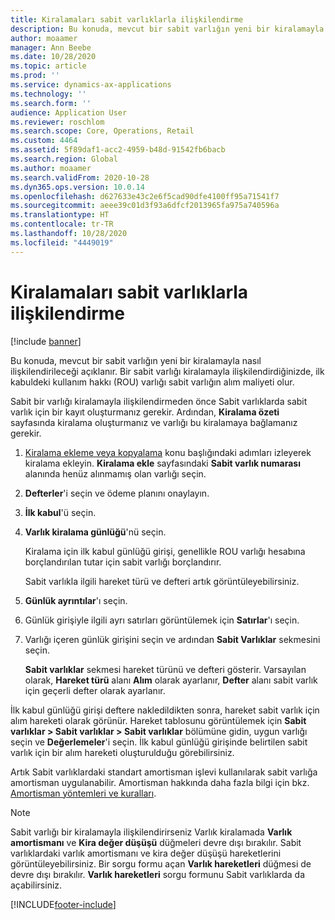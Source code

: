 ```yaml
---
title: Kiralamaları sabit varlıklarla ilişkilendirme
description: Bu konuda, mevcut bir sabit varlığın yeni bir kiralamayla nasıl ilişkilendirileceği açıklanır.
author: moaamer
manager: Ann Beebe
ms.date: 10/28/2020
ms.topic: article
ms.prod: ''
ms.service: dynamics-ax-applications
ms.technology: ''
ms.search.form: ''
audience: Application User
ms.reviewer: roschlom
ms.search.scope: Core, Operations, Retail
ms.custom: 4464
ms.assetid: 5f89daf1-acc2-4959-b48d-91542fb6bacb
ms.search.region: Global
ms.author: moaamer
ms.search.validFrom: 2020-10-28
ms.dyn365.ops.version: 10.0.14
ms.openlocfilehash: d627633e43c2e6f5cad90dfe4100ff95a71541f7
ms.sourcegitcommit: aeee39c01d3f93a6dfcf2013965fa975a740596a
ms.translationtype: HT
ms.contentlocale: tr-TR
ms.lasthandoff: 10/28/2020
ms.locfileid: "4449019"
---
```

# <a name="associate-fixed-assets-with-leases"></a>Kiralamaları sabit varlıklarla ilişkilendirme

[!include [banner](../includes/banner.md)]

Bu konuda, mevcut bir sabit varlığın yeni bir kiralamayla nasıl ilişkilendirileceği açıklanır. Bir sabit varlığı kiralamayla ilişkilendirdiğinizde, ilk kabuldeki kullanım hakkı (ROU) varlığı sabit varlığın alım maliyeti olur.

Sabit bir varlığı kiralamayla ilişkilendirmeden önce Sabit varlıklarda sabit varlık için bir kayıt oluşturmanız gerekir. Ardından, **Kiralama özeti** sayfasında kiralama oluşturmanız ve varlığı bu kiralamaya bağlamanız gerekir.

1. [Kiralama ekleme veya kopyalama](add-lease.md) konu başlığındaki adımları izleyerek kiralama ekleyin. **Kiralama ekle** sayfasındaki **Sabit varlık numarası** alanında henüz alınmamış olan varlığı seçin.
2. **Defterler**'i seçin ve ödeme planını onaylayın.
3. **İlk kabul**'ü seçin.
4. **Varlık kiralama günlüğü**'nü seçin.

    Kiralama için ilk kabul günlüğü girişi, genellikle ROU varlığı hesabına borçlandırılan tutar için sabit varlığı borçlandırır.

    Sabit varlıkla ilgili hareket türü ve defteri artık görüntüleyebilirsiniz.

5. **Günlük ayrıntılar**'ı seçin.
6. Günlük girişiyle ilgili ayrı satırları görüntülemek için **Satırlar**'ı seçin.
7. Varlığı içeren günlük girişini seçin ve ardından **Sabit Varlıklar** sekmesini seçin.

    **Sabit varlıklar** sekmesi hareket türünü ve defteri gösterir. Varsayılan olarak, **Hareket türü** alanı **Alım** olarak ayarlanır, **Defter** alanı sabit varlık için geçerli defter olarak ayarlanır.

İlk kabul günlüğü girişi deftere nakledildikten sonra, hareket sabit varlık için alım hareketi olarak görünür. Hareket tablosunu görüntülemek için **Sabit varlıklar \> Sabit varlıklar \> Sabit varlıklar** bölümüne gidin, uygun varlığı seçin ve **Değerlemeler**'i seçin. İlk kabul günlüğü girişinde belirtilen sabit varlık için bir alım hareketi oluşturulduğu görebilirsiniz.

Artık Sabit varlıklardaki standart amortisman işlevi kullanılarak sabit varlığa amortisman uygulanabilir. Amortisman hakkında daha fazla bilgi için bkz. [Amortisman yöntemleri ve kuralları](../fixed-assets/depreciation-methods-conventions.md).

> [!NOTE]
> Sabit varlığı bir kiralamayla ilişkilendirirseniz Varlık kiralamada **Varlık amortismanı** ve **Kira değer düşüşü** düğmeleri devre dışı bırakılır. Sabit varlıklardaki varlık amortismanı ve kira değer düşüşü hareketlerini görüntüleyebilirsiniz. Bir sorgu formu açan **Varlık hareketleri** düğmesi de devre dışı bırakılır. **Varlık hareketleri** sorgu formunu Sabit varlıklarda da açabilirsiniz.  


[!INCLUDE[footer-include](../../includes/footer-banner.md)]